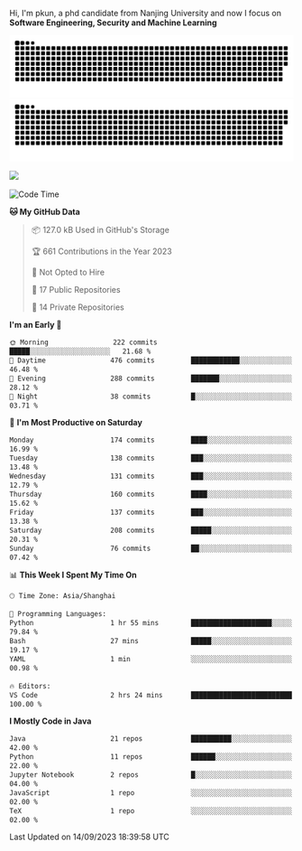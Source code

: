 Hi, I'm pkun, a phd candidate from Nanjing University and now I focus on **Software Engineering, Security and Machine Learning**

![GitHub Snake Light](https://github.com/pppppkun/pppppkun/blob/output/github-snake.svg#gh-light-mode-only)
![GitHub Snake dark](https://github.com/pppppkun/pppppkun/blob/output/github-snake-dark.svg#gh-dark-mode-only)

![](https://komarev.com/ghpvc/?username=pppppkun)
<!--START_SECTION:waka-->
![Code Time](http://img.shields.io/badge/Code%20Time-1%2C914%20hrs%2019%20mins-blue)

**🐱 My GitHub Data** 

> 📦 127.0 kB Used in GitHub's Storage 
 > 
> 🏆 661 Contributions in the Year 2023
 > 
> 🚫 Not Opted to Hire
 > 
> 📜 17 Public Repositories 
 > 
> 🔑 14 Private Repositories 
 > 
**I'm an Early 🐤** 

```text
🌞 Morning                222 commits         █████░░░░░░░░░░░░░░░░░░░░   21.68 % 
🌆 Daytime                476 commits         ████████████░░░░░░░░░░░░░   46.48 % 
🌃 Evening                288 commits         ███████░░░░░░░░░░░░░░░░░░   28.12 % 
🌙 Night                  38 commits          █░░░░░░░░░░░░░░░░░░░░░░░░   03.71 % 
```
📅 **I'm Most Productive on Saturday** 

```text
Monday                   174 commits         ████░░░░░░░░░░░░░░░░░░░░░   16.99 % 
Tuesday                  138 commits         ███░░░░░░░░░░░░░░░░░░░░░░   13.48 % 
Wednesday                131 commits         ███░░░░░░░░░░░░░░░░░░░░░░   12.79 % 
Thursday                 160 commits         ████░░░░░░░░░░░░░░░░░░░░░   15.62 % 
Friday                   137 commits         ███░░░░░░░░░░░░░░░░░░░░░░   13.38 % 
Saturday                 208 commits         █████░░░░░░░░░░░░░░░░░░░░   20.31 % 
Sunday                   76 commits          ██░░░░░░░░░░░░░░░░░░░░░░░   07.42 % 
```


📊 **This Week I Spent My Time On** 

```text
🕑︎ Time Zone: Asia/Shanghai

💬 Programming Languages: 
Python                   1 hr 55 mins        ████████████████████░░░░░   79.84 % 
Bash                     27 mins             █████░░░░░░░░░░░░░░░░░░░░   19.17 % 
YAML                     1 min               ░░░░░░░░░░░░░░░░░░░░░░░░░   00.98 % 

🔥 Editors: 
VS Code                  2 hrs 24 mins       █████████████████████████   100.00 % 
```

**I Mostly Code in Java** 

```text
Java                     21 repos            ██████████░░░░░░░░░░░░░░░   42.00 % 
Python                   11 repos            ██████░░░░░░░░░░░░░░░░░░░   22.00 % 
Jupyter Notebook         2 repos             █░░░░░░░░░░░░░░░░░░░░░░░░   04.00 % 
JavaScript               1 repo              ░░░░░░░░░░░░░░░░░░░░░░░░░   02.00 % 
TeX                      1 repo              ░░░░░░░░░░░░░░░░░░░░░░░░░   02.00 % 
```




 Last Updated on 14/09/2023 18:39:58 UTC
<!--END_SECTION:waka-->
